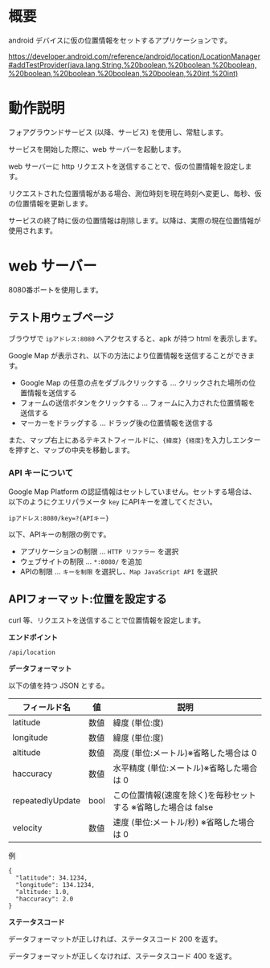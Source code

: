 

# 概要

android デバイスに仮の位置情報をセットするアプリケーションです。

https://developer.android.com/reference/android/location/LocationManager#addTestProvider(java.lang.String,%20boolean,%20boolean,%20boolean,%20boolean,%20boolean,%20boolean,%20boolean,%20int,%20int)


# 動作説明

フォアグラウンドサービス (以降、サービス) を使用し、常駐します。

サービスを開始した際に、web サーバーを起動します。

web サーバーに http リクエストを送信することで、仮の位置情報を設定します。

リクエストされた位置情報がある場合、測位時刻を現在時刻へ変更し、毎秒、仮の位置情報を更新します。

サービスの終了時に仮の位置情報は削除します。以降は、実際の現在位置情報が使用されます。


# web サーバー

8080番ポートを使用します。

## テスト用ウェブページ 

ブラウザで ```ipアドレス:8080``` へアクセスすると、apk が持つ html を表示します。

Google Map が表示され、以下の方法により位置情報を送信することができます。

* Google Map の任意の点をダブルクリックする ... クリックされた場所の位置情報を送信する
* フォームの送信ボタンをクリックする ... フォームに入力された位置情報を送信する
* マーカーをドラッグする ... ドラッグ後の位置情報を送信する


また、マップ右上にあるテキストフィールドに、```{緯度} {経度}```を入力しエンターを押すと、マップの中央を移動します。


### API キーについて
Google Map Platform の認証情報はセットしていません。セットする場合は、以下のようにクエリパラメータ ```key``` にAPIキーを渡してください。

```
ipアドレス:8080/key=?{APIキー}
```


以下、APIキーの制限の例です。
* アプリケーションの制限 ... ```HTTP リファラー``` を選択
* ウェブサイトの制限 ... ```*:8080/``` を追加
* APIの制限 ... ```キーを制限``` を選択し、```Map JavaScript API``` を選択


## APIフォーマット:位置を設定する

curl 等、リクエストを送信することで位置情報を設定します。

**エンドポイント**

```/api/location```

 
**データフォーマット**

以下の値を持つ JSON とする。

|フィールド名|値|説明|
|-|-|-|
|latitude|数値|緯度 (単位:度)|
|longitude|数値|緯度 (単位:度)|
|altitude|数値|高度 (単位:メートル)※省略した場合は 0|
|haccuracy|数値|水平精度 (単位:メートル)※省略した場合は 0|
|repeatedlyUpdate|bool|この位置情報(速度を除く)を毎秒セットする ※省略した場合は false|
|velocity|数値|速度 (単位:メートル/秒) ※省略した場合は 0|


例

```
{
  "latitude": 34.1234,
  "longitude": 134.1234,
  "altitude: 1.0,
  "haccuracy": 2.0
}
```
 

**ステータスコード**

データフォーマットが正しければ、ステータスコード 200 を返す。

データフォーマットが正しくなければ、ステータスコード 400 を返す。


